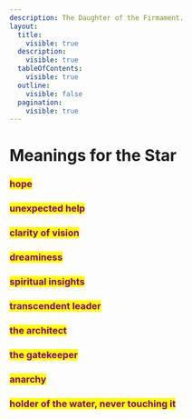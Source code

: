 ```yaml
---
description: The Daughter of the Firmament.
layout:
  title:
    visible: true
  description:
    visible: true
  tableOfContents:
    visible: true
  outline:
    visible: false
  pagination:
    visible: true
---
```


# Meanings for the Star

### <mark style="color:purple;">hope</mark>&#x20;

### <mark style="color:purple;">unexpected help</mark>&#x20;

### <mark style="color:purple;">clarity of vision</mark>&#x20;

### <mark style="color:purple;">dreaminess</mark>&#x20;

### <mark style="color:purple;">spiritual insights</mark>

### <mark style="color:purple;">transcendent leader</mark>&#x20;

### <mark style="color:purple;">the architect</mark>&#x20;

### <mark style="color:purple;">the gatekeeper</mark>&#x20;

### <mark style="color:purple;">anarchy</mark>

### <mark style="color:purple;">holder of the water, never touching it</mark>


